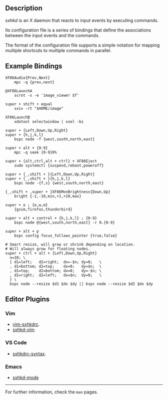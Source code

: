 ## Description

*sxhkd* is an X daemon that reacts to input events by executing commands.

Its configuration file is a series of bindings that define the associations between the input events and the commands.

The format of the configuration file supports a simple notation for mapping multiple shortcuts to multiple commands in parallel.

## Example Bindings

	XF86Audio{Prev,Next}
		mpc -q {prev,next}

	@XF86LaunchA
		scrot -s -e 'image_viewer $f'

	super + shift + equal
		sxiv -rt "$HOME/image"

	XF86LaunchB
		xdotool selectwindow | xsel -bi

	super + {Left,Down,Up,Right}
	super + {h,j,k,l}
		bspc node -f {west,south,north,east}

	super + alt + {0-9}
		mpc -q seek {0-9}0%

	super + {alt,ctrl,alt + ctrl} + XF86Eject
		sudo systemctl {suspend,reboot,poweroff}

	super + {_,shift + }{Left,Down,Up,Right}
	super + {_,shift + }{h,j,k,l}
		bspc node -{f,s} {west,south,north,east}

	{_,shift + ,super + }XF86MonBrightness{Down,Up}
		bright {-1,-10,min,+1,+10,max}

	super + o ; {e,w,m}
		{gvim,firefox,thunderbird}

	super + alt + control + {h,j,k,l} ; {0-9}
		bspc node @{west,south,north,east} -r 0.{0-9}

	super + alt + p
		bspc config focus_follows_pointer {true,false}

	# Smart resize, will grow or shrink depending on location.
	# Will always grow for floating nodes.
	super + ctrl + alt + {Left,Down,Up,Right}
	  n=10; \
	  { d1=left;   d2=right;  dx=-$n; dy=0;   \
	  , d1=bottom; d2=top;    dx=0;   dy=$n;  \
	  , d1=top;    d2=bottom; dx=0;   dy=-$n; \
	  , d1=right;  d2=left;   dx=$n;  dy=0;   \
	  } \
	  bspc node --resize $d1 $dx $dy || bspc node --resize $d2 $dx $dy

## Editor Plugins

### Vim
- [vim-sxhkdrc](https://github.com/baskerville/vim-sxhkdrc).
- [sxhkd-vim](https://github.com/kovetskiy/sxhkd-vim).

### VS Code
- [sxhkdrc-syntax](https://github.com/mosbasik/sxhkdrc-syntax).

### Emacs
- [sxhkd-mode](https://github.com/xFA25E/sxhkd-mode)

----

For further information, check the `man` pages.
